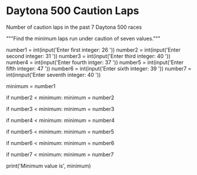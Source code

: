 # Daytona 500 Caution Laps

Number of caution laps in the past 7 Daytona 500 races

"""Find the minimum laps run under caution of seven values."""

number1 = int(input('Enter first integer:  26 '))
number2 = int(input('Enter second integer:  31 '))
number3 = int(input('Enter third integer:  40 '))
number4 = int(input('Enter fourth intger: 37 '))
number5 = int(input('Enter fifth integer: 47 '))
number6 = int(input('Enter sixth integer: 39 '))
number7 = int(innput('Enter seventh integer: 40 '))

minimum = number1  

if number2 < minimum:
    minimum = number2

if number3 < minimum:
    minimum = number3
    
if number4 < minimum:
    minimum = number4
    
if number5 < minimum:
    minimum = number5
    
if number6 < minimum:
    minimum = number6
    
if number7 < minimum:
    minimum = number7

print('Minimum value is', minimum)
